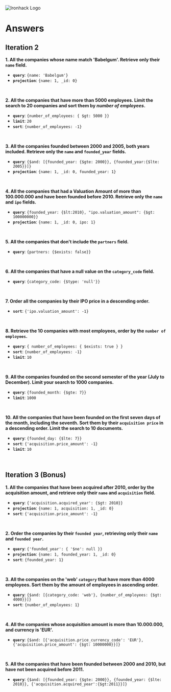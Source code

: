 ![Ironhack Logo](https://i.imgur.com/1QgrNNw.png)

# Answers

## Iteration 2

**1. All the companies whose name match 'Babelgum'. Retrieve only their `name` field.**

- **`query`**: `{name: 'Babelgum'}`
- **`projection`**: `{name: 1, _id: 0}`

<br>

**2. All the companies that have more than 5000 employees. Limit the search to 20 companies and sort them by *number of employees*.**

- **`query`**: `{number_of_employees: { $gt: 5000 }}`
- **`limit`**: `20`
- **`sort`**: `{number_of_employees: -1}`

<br>

**3. All the companies founded between 2000 and 2005, both years included. Retrieve only the `name` and `founded_year` fields.**

- **`query`**: `{$and: [{founded_year: {$gte: 2000}}, {founded_year:{$lte: 2005}}]}`
- **`projection`**: `{name: 1, _id: 0, founded_year: 1}`

<br>

**4. All the companies that had a Valuation Amount of more than 100.000.000 and have been founded before 2010. Retrieve only the `name` and `ipo` fields.**

- **`query`**: `{founded_year: {$lt:2010}, "ipo.valuation_amount": {$gt: 100000000}}`
- **`projection`**: `{name: 1, _id: 0, ipo: 1}`

<br>

**5. All the companies that don't include the `partners` field.**

- **`query`**: `{partners: {$exists: false}}`

<br>

**6. All the companies that have a null value on the `category_code` field.**

- **`query`**: `{category_code: {$type: 'null'}}`

<br>

**7. Order all the companies by their IPO price in a descending order.**

- **`sort`**: `{'ipo.valuation_amount': -1}`

<br>

**8. Retrieve the 10 companies with most employees, order by the `number of employees`.**

- **`query`**: `{ number_of_employees: { $exists: true } }`
- **`sort`**: `{number_of_employees: -1}`
- **`limit`**: `10`

<br>

**9. All the companies founded on the second semester of the year (July to December). Limit your search to 1000 companies.**

- **`query`**: `{founded_month: {$gte: 7}}`
- **`limit`**: `1000`

<br>

**10. All the companies that have been founded on the first seven days of the month, including the seventh. Sort them by their `acquisition price` in a descending order. Limit the search to 10 documents.**

- **`query`**: `{founded_day: {$lte: 7}}`
- **`sort`**: `{'acquisition.price_amount': -1}`
- **`limit`**: `10`

<br>

## Iteration 3 (Bonus)

**1. All the companies that have been acquired after 2010, order by the acquisition amount, and retrieve only their `name` and `acquisition` field.**

- **`query`**: `{'acquisition.acquired_year': {$gt: 2010}}`
- **`projection`**: `{name: 1, acquisition: 1, _id: 0}`
- **`sort`**: `{'acquisition.price_amount': -1}`

<br>

**2. Order the companies by their `founded year`, retrieving only their `name` and `founded year`.**

- **`query`**: `{'founded_year': { '$ne': null }}`
- **`projection`**: `{name: 1, founded_year: 1, _id: 0}`
- **`sort`**: `{founded_year: 1}`

<br>

**3. All the companies on the 'web' `category` that have more than 4000 employees. Sort them by the amount of employees in ascending order.**

- **`query`**: `{$and: [{category_code: 'web'}, {number_of_employees: {$gt: 4000}}]}`
- **`sort`**: `{number_of_employees: 1}`

<br>

**4. All the companies whose acquisition amount is more than 10.000.000, and currency is 'EUR'.**

- **`query`**: `{$and: [{'acquisition.price_currency_code': 'EUR'}, {'acquisition.price_amount': {$gt: 10000000}}]}`

<br>

**5. All the companies that have been founded between 2000 and 2010, but have not been acquired before 2011.**

- **`query`**: `{$and: [{founded_year: {$gte: 2000}}, {founded_year: {$lte: 2010}}, {'acquisition.acquired_year':{$gt:2011}}]}`

<br>
